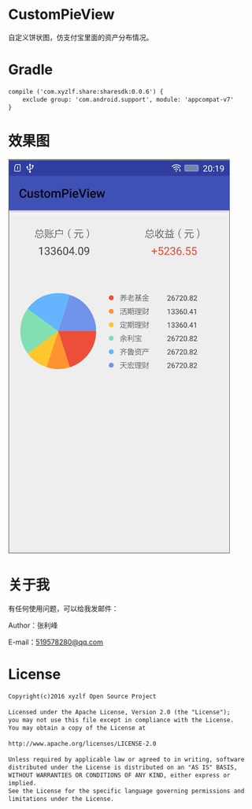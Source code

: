 # CustomPieView
自定义饼状图，仿支付宝里面的资产分布情况。

# Gradle
    
    compile ('com.xyzlf.share:sharesdk:0.0.6') {
    	exclude group: 'com.android.support', module: 'appcompat-v7'
    }


# 效果图

<img src="pieview.png"/>

# 关于我
有任何使用问题，可以给我发邮件：

Author：张利峰

E-mail：519578280@qq.com

# License

    Copyright(c)2016 xyzlf Open Source Project
    
    Licensed under the Apache License, Version 2.0 (the "License");
    you may not use this file except in compliance with the License.
    You may obtain a copy of the License at
    
    http://www.apache.org/licenses/LICENSE-2.0
    
    Unless required by applicable law or agreed to in writing, software
    distributed under the License is distributed on an "AS IS" BASIS,
    WITHOUT WARRANTIES OR CONDITIONS OF ANY KIND, either express or implied.
    See the License for the specific language governing permissions and
    limitations under the License.